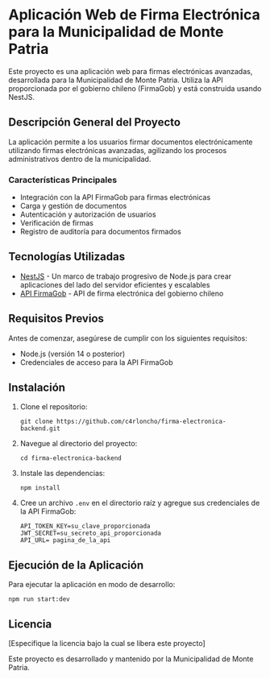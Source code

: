 # Aplicación Web de Firma Electrónica para la Municipalidad de Monte Patria

Este proyecto es una aplicación web para firmas electrónicas avanzadas, desarrollada para la Municipalidad de Monte Patria. Utiliza la API proporcionada por el gobierno chileno (FirmaGob) y está construida usando NestJS.

## Descripción General del Proyecto

La aplicación permite a los usuarios firmar documentos electrónicamente utilizando firmas electrónicas avanzadas, agilizando los procesos administrativos dentro de la municipalidad.

### Características Principales

- Integración con la API FirmaGob para firmas electrónicas
- Carga y gestión de documentos
- Autenticación y autorización de usuarios
- Verificación de firmas
- Registro de auditoría para documentos firmados

## Tecnologías Utilizadas

- [NestJS](https://nestjs.com/) - Un marco de trabajo progresivo de Node.js para crear aplicaciones del lado del servidor eficientes y escalables
- [API FirmaGob](https://firma.digital.gob.cl/) - API de firma electrónica del gobierno chileno

## Requisitos Previos

Antes de comenzar, asegúrese de cumplir con los siguientes requisitos:

- Node.js (versión 14 o posterior)
- Credenciales de acceso para la API FirmaGob

## Instalación

1. Clone el repositorio:
   ```
   git clone https://github.com/c4rloncho/firma-electronica-backend.git
   ```

2. Navegue al directorio del proyecto:
   ```
   cd firma-electronica-backend
   ```

3. Instale las dependencias:
   ```
   npm install
   ```

4. Cree un archivo `.env` en el directorio raíz y agregue sus credenciales de la API FirmaGob:
   ```
   API_TOKEN_KEY=su_clave_proporcionada
   JWT_SECRET=su_secreto_api_proporcionada
   API_URL= pagina_de_la_api
   ```

## Ejecución de la Aplicación

Para ejecutar la aplicación en modo de desarrollo:

```
npm run start:dev
```

## Licencia

[Especifique la licencia bajo la cual se libera este proyecto]



Este proyecto es desarrollado y mantenido por la Municipalidad de Monte Patria.
